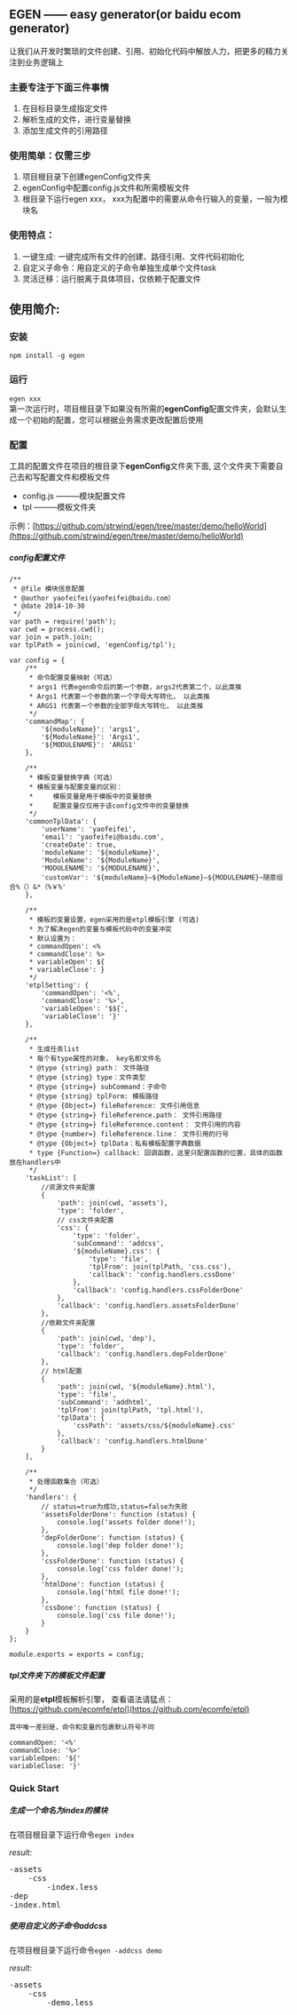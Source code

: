 ## EGEN —— easy generator(or baidu ecom generator)
让我们从开发时繁琐的文件创建、引用、初始化代码中解放人力，把更多的精力关注到业务逻辑上

### 主要专注于下面三件事情
<ol>
    <li>在目标目录生成指定文件</li>
    <li>解析生成的文件，进行变量替换</li>
    <li>添加生成文件的引用路径</li>
</ol>

### 使用简单：仅需三步
<ol>
    <li>项目根目录下创建egenConfig文件夹</li>
    <li>egenConfig中配置config.js文件和所需模板文件</li>
    <li>根目录下运行egen xxx， xxx为配置中的需要从命令行输入的变量，一般为模块名</li>
</ol>

### 使用特点：
<ol>
    <li>一键生成: 一键完成所有文件的创建、路径引用、文件代码初始化</li>
    <li>自定义子命令：用自定义的子命令单独生成单个文件task</li>
    <li>灵活迁移：运行脱离于具体项目，仅依赖于配置文件</li>
</ol>

## 使用简介:
### 安装
<code>npm install -g egen</code>

### 运行
<code>egen xxx</code>  
第一次运行时，项目根目录下如果没有所需的**egenConfig**配置文件夹，会默认生成一个初始的配置，您可以根据业务需求更改配置后使用

### 配置
工具的配置文件在项目的根目录下**egenConfig**文件夹下面, 这个文件夹下需要自己去和写配置文件和模板文件
<ul>
    <li>config.js  ———模块配置文件</li>
    <li>tpl   ———模板文件夹</li>
</ul>  

示例：[https://github.com/strwind/egen/tree/master/demo/helloWorld](https://github.com/strwind/egen/tree/master/demo/helloWorld)

##### config配置文件

    /**
     * @file 模块信息配置
     * @author yaofeifei(yaofeifei@baidu.com）
     * @date 2014-10-30 
     */
    var path = require('path');
    var cwd = process.cwd();
    var join = path.join;
    var tplPath = join(cwd, 'egenConfig/tpl');
    
    var config = {
        /**
         * 命令配置变量映射（可选）
         * args1 代表egen命令后的第一个参数，args2代表第二个，以此类推 
         * Args1 代表第一个参数的第一个字母大写转化， 以此类推
         * ARGS1 代表第一个参数的全部字母大写转化， 以此类推
         */
        'commandMap': {
            '${moduleName}': 'args1',
            '${ModuleName}': 'Args1',
            '${MODULENAME}': 'ARGS1'
        },
        
        /**
         * 模板变量替换字典（可选）
         * 模板变量与配置变量的区别：
         *     模板变量是用于模板中的变量替换
         *     配置变量仅仅用于该config文件中的变量替换
         */
        'commonTplData': {
            'userName': 'yaofeifei',
            'email': 'yaofeifei@baidu.com',
            'createDate': true,
            'moduleName': '${moduleName}',
            'ModuleName': '${ModuleName}',
            'MODULENAME': '${MODULENAME}',
            'customVar': '${moduleName}—${ModuleName}—${MODULENAME}~随意组合%（）&*（%￥%'
        },
        
        /**
         * 模板的变量设置，egen采用的是etpl模板引擎 (可选)
         * 为了解决egen的变量与模板代码中的变量冲突
         * 默认设置为：
         * commandOpen': <%
         * commandClose': %>
         * variableOpen': ${
         * variableClose': }
         */
        'etplSetting': {
            'commandOpen': '<%',
            'commandClose': '%>',
            'variableOpen': '$${',
            'variableClose': '}'
        },
        
        /**
         * 生成任务list
         * 每个有type属性的对象， key名即文件名
         * @type {string} path： 文件路径
         * @type {string} type：文件类型
         * @type {string=} subCommand：子命令
         * @type {string} tplForm: 模板路径
         * @type {Object=} fileReference: 文件引用信息
         * @type {string=} fileReference.path： 文件引用路径
         * @type {string=} fileReference.content： 文件引用的内容
         * @type {number=} fileReference.line： 文件引用的行号
         * @type {Object=} tplData：私有模板配置字典数据
         * type {Function=} callback: 回调函数，这里只配置函数的位置，具体的函数放在handlers中
         */
        'taskList': [
            //资源文件夹配置
            {
                'path': join(cwd, 'assets'),
                'type': 'folder',
                // css文件夹配置
                'css': {
                    'type': 'folder',
                    'subCommand': 'addcss',
                    '${moduleName}.css': {
                        'type': 'file',
                        'tplFrom': join(tplPath, 'css.css'),
                        'callback': 'config.handlers.cssDone'
                    },
                    'callback': 'config.handlers.cssFolderDone'
                },
                'callback': 'config.handlers.assetsFolderDone'
            },
            //依赖文件夹配置
            {
                'path': join(cwd, 'dep'),
                'type': 'folder',
                'callback': 'config.handlers.depFolderDone'
            },
            // html配置
            {
                'path': join(cwd, '${moduleName}.html'),
                'type': 'file',
                'subCommand': 'addhtml',
                'tplFrom': join(tplPath, 'tpl.html'),
                'tplData': {
                    'cssPath': 'assets/css/${moduleName}.css'
                },
                'callback': 'config.handlers.htmlDone'
            }
        ],
        
        /**
         * 处理函数集合（可选）
         */
        'handlers': {
            // status=true为成功,status=false为失败
            'assetsFolderDone': function (status) {
                console.log('assets folder done!');
            },
            'depFolderDone': function (status) {
                console.log('dep folder done!');
            },
            'cssFolderDone': function (status) {
                console.log('css folder done!');
            },
            'htmlDone': function (status) {
                console.log('html file done!');
            },
            'cssDone': function (status) {
                console.log('css file done!');
            }
        }
    };
    
    module.exports = exports = config;

##### **tpl文件夹**下的模板文件配置
采用的是**etpl**模板解析引擎，
    查看语法请猛点：[https://github.com/ecomfe/etpl](https://github.com/ecomfe/etpl)
    
    其中唯一差别是，命令和变量的包裹默认符号不同
    
    commandOpen: '<%'
    commandClose: '%>'
    variableOpen: '${'
    variableClose: '}'

### Quick Start

##### 生成一个命名为**index**的模块

在项目根目录下运行命令<code>egen index</code>

*result:*
<pre>
-assets
    -css
        -index.less
-dep
-index.html
</pre>

##### 使用自定义的子命令addcss

在项目根目录下运行命令<code>egen -addcss demo</code>

*result:*
<pre>
-assets
    -css
        -demo.less
</pre>

